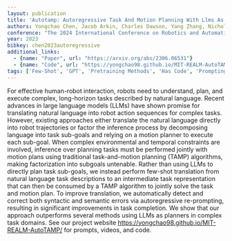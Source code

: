 ```yaml
---
layout: publication
title: 'Autotamp: Autoregressive Task And Motion Planning With Llms As Translators And Checkers'
authors: Yongchao Chen, Jacob Arkin, Charles Dawson, Yang Zhang, Nicholas Roy, Chuchu Fan
conference: "The 2024 International Conference on Robotics and Automation"
year: 2023
bibkey: chen2023autoregressive
additional_links:
  - {name: "Paper", url: "https://arxiv.org/abs/2306.06531"}
  - {name: "Code", url: "https://yongchao98.github.io/MIT-REALM-AutoTAMP/"}
tags: ['Few-Shot', 'GPT', 'Pretraining Methods', 'Has Code', 'Prompting']
---
```

For effective human-robot interaction, robots need to understand, plan, and
execute complex, long-horizon tasks described by natural language. Recent
advances in large language models (LLMs) have shown promise for translating
natural language into robot action sequences for complex tasks. However,
existing approaches either translate the natural language directly into robot
trajectories or factor the inference process by decomposing language into task
sub-goals and relying on a motion planner to execute each sub-goal. When
complex environmental and temporal constraints are involved, inference over
planning tasks must be performed jointly with motion plans using traditional
task-and-motion planning (TAMP) algorithms, making factorization into subgoals
untenable. Rather than using LLMs to directly plan task sub-goals, we instead
perform few-shot translation from natural language task descriptions to an
intermediate task representation that can then be consumed by a TAMP algorithm
to jointly solve the task and motion plan. To improve translation, we
automatically detect and correct both syntactic and semantic errors via
autoregressive re-prompting, resulting in significant improvements in task
completion. We show that our approach outperforms several methods using LLMs as
planners in complex task domains. See our project website
https://yongchao98.github.io/MIT-REALM-AutoTAMP/ for prompts, videos, and code.
